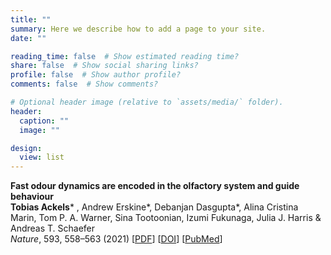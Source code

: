 ```yaml
---
title: ""
summary: Here we describe how to add a page to your site.
date: ""

reading_time: false  # Show estimated reading time?
share: false  # Show social sharing links?
profile: false  # Show author profile?
comments: false  # Show comments?

# Optional header image (relative to `assets/media/` folder).
header:
  caption: ""
  image: ""

design:
  view: list 
---
```


**Fast odour dynamics are encoded in the olfactory system and guide behaviour**  
**Tobias Ackels*** , Andrew Erskine*, Debanjan Dasgupta*, Alina Cristina Marin, Tom P. A. Warner, Sina Tootoonian, Izumi Fukunaga, Julia J. Harris & Andreas T. Schaefer  
*Nature*, 593, 558–563 (2021) [[PDF](https://ackelslab.com/content/publications/pdf/Ackels_et_al_2021_Nature.pdf)] [[DOI](https://doi.org/10.1038/s41586-021-03514-2)] [[PubMed](https://pubmed.ncbi.nlm.nih.gov/33953395/)]
